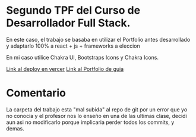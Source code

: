 <h1>Segundo TPF del Curso de Desarrollador Full Stack.</h1>
<p>En este caso, el trabajo se basaba en utilizar el Portfolio antes desarrollado y adaptarlo 100% a react + js + frameworks a eleccion</p>
<p>En mi caso utilice Chakra UI, Bootstraps Icons y Chakra Icons.</p>
<a href='https://portfolio-react-tau-blond.vercel.app/'>Link al deploy en vercer</a> 
<a href="https://www.behance.net/gallery/159945141/Portfolio-Web-Design-UI">Link al Portfolio de guia</a>
<h1>Comentario</h1>
<p>La carpeta del trabajo esta "mal subida" al repo de git por un error que yo no conocia y el profesor nos lo enseño en una de las ultimas clase, decidi aun asi no modificarlo porque implicaria perder todos los commits, y demas.</p>

